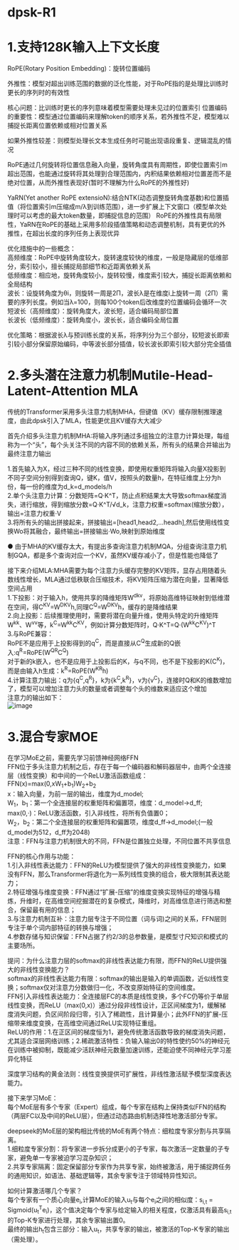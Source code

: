 # dpsk-R1

# 1.支持128K输入上下文长度

RoPE(Rotary Position Embedding)：旋转位置编码

外推性：模型对超出训练范围的数据的泛化性能，对于RoPE指的是处理比训练时更长的序列时的有效性

核心问题：比训练时更长的序列意味着模型需要处理未见过的位置索引
位置编码的重要性：模型通过位置编码来理解token的顺序关系，若外推性不足，模型难以捕捉长距离位置依赖或相对位置关系

如果外推性较差：则模型处理长文本生成任务时可能出现语段重复、逻辑混乱的情况

RoPE通过几何旋转将位置信息融入向量，旋转角度具有周期性，即使位置索引m超出范围，也能通过旋转将其处理到合理范围内，内积结果依赖相对位置差而不是绝对位置，从而外推性表现好(暂时不理解为什么RoPE的外推性好)

YaRN(Yet another RoPE extensioN):结合NTK(动态调整旋转角度基数)和位置插值（将位置索引m压缩成m/λ到训练范围），进一步扩展上下文窗口（模型单次处理时可以考虑的最大token数量，即捕捉信息的范围）
RoPE的外推性具有局限性，YaRN在RoPE的基础上采用多阶段插值策略和动态调整机制，具有更优的外推性，在超出长度的序列任务上表现优异

优化措施中的一些概念：  
高频维度：RoPE中旋转角度较大，旋转速度较快的维度，一般是隐藏层的低维部分，索引较小，擅长捕捉局部细节和近距离依赖关系  
低频维度：相应地，旋转角度较小，旋转较慢，维度索引较大，捕捉长距离依赖和全局结构  
波长：设旋转角度为θi，则旋转一周是2Π，波长λ是在维度i上旋转一周（2Π）需要的序列长度。例如当λ=100，则每100个token后改维度的位置编码会循环一次  
短波长（高频维度）：旋转角度大，波长短，适合编码局部位置  
长波长（低频维度）：旋转角度小，波长长，适合编码全局位置  

优化策略：根据波长λ与预训练长度的关系，将序列分为三个部分，较短波长即索引较小部分保留原始编码，中等波长部分插值，较长波长即索引较大部分完全插值

# 2.多头潜在注意力机制Mutile-Head-Latent-Attention MLA

传统的Transformer采用多头注意力机制MHA，但键值（KV）缓存限制推理速度，由此dpsk引入了MLA，性能更优且KV缓存大大减少

首先介绍多头注意力机制MHA:将输入序列通过多组独立的注意力计算处理，每组称为一个“头”，每个头关注不同的内容不同的依赖关系，所有头的结果合并输出为最终注意力输出

1.首先输入为X，经过三种不同的线性变换，即使用权重矩阵将输入向量X投影到不同子空间分别得到查询Q，键K，值V，按照头的数量h，在特征维度上分为h份，每一份的维度为d_k=d_models/h  
2.单个头注意力计算：分数矩阵=Q·K^T，防止点积结果太大导致softmax梯度消失，进行缩放，得到缩放分数=Q·K^T/√d_k，注意力权重=softmax(缩放分数），输出=注意力权重·V  
3.将所有头的输出拼接起来，拼接输出=[head1,head2,...headh],然后使用线性变换Wo将其融合，最终输出=拼接输出·Wo,映射到原始维度  

● 由于MHA的KV缓存太大，有提出多查询注意力机制MQA，分组查询注意力机制GQA，都是多个查询对应一个KV，虽然KV缓存减小了，但是性能也降低了  

接下来介绍MLA:MHA需要为每个注意力头缓存完整的KV矩阵，显存占用随着头数线性增长，MLA通过低秩联合压缩技术，将KV矩阵压缩为潜在向量，显著降低空间占用  
1.下投影：对于输入h，使用共享的降维矩阵W<sup>dkv</sup>，将原始高维特征映射到低维潜在空间，得C<sup>KV</sup>=W<sup>DKV</sup>h,同理C<sup>Q</sup>=W<sup>DKV</sup>h，缓存的是降维结果  
2.向上投影：后续推理使用时，需要将潜在向量升维，使用头特定的升维矩阵W<sup>kk</sup>、W<sup>vv</sup>等，k<sup>C</sup>=W<sup>kk</sup>C<sup>KV</sup>，例如计算分数矩阵时，Q·K^T=Q·(W<sup>kk</sup>C<sup>KV</sup>)^T  
3.与RoPE兼容：  
RoPE不是应用于上投影得到的q<sup>C</sup>，而是直接从C<sup>Q</sup>生成新的Q嵌入:q<sup>R</sup>=RoPE(W<sup>QR</sup>C<sup>Q</sup>)  
对于新的k嵌入，也不是应用于上投影后的K，与q不同，也不是下投影的K(C<sup>K</sup>)，而是由输入h生成：k<sup>R</sup>=RoPE(W<sup>KR</sup>h)  
4.计算注意力输出：q为{q<sup>C</sup>,q<sup>R</sup>}，k为{k<sup>C</sup>,k<sup>R</sup>}，v为{v<sup>C</sup>}，连接时Q和K的维数增加了，模型可以增加注意力头的数量或者调整每个头的维数来适应这个增加  
注意力的输出如下：  
![image](https://github.com/user-attachments/assets/aec69435-c56b-408c-88bb-d9910c676a15)

# 3.混合专家MOE

在学习MoE之前，需要先学习前馈神经网络FFN  
FFN位于多头注意力机制之后，存在于每一个编码器和解码器层中，由两个全连接层（线性变换）和中间的一个ReLU激活函数组成：FFN(x)=max(0,xW<sub>1</sub>+b<sub>1</sub>)W<sub>2</sub>+b<sub>2</sub>  
x：输入向量，为前一层的输出，维度为d_model;  
W<sub>1</sub>，b<sub>1</sub>：第一个全连接层的权重矩阵和偏置项，维度：d_model->d_ff;  
max(0,·)：ReLU激活函数，引入非线性，将所有负值置0；  
W<sub>2</sub>，b<sub>2</sub>：第二个全连接层的权重矩阵和偏置项，维度d_ff->d_model;(一般d_model为512，d_ff为2048)  
注意：FFN与注意力机制很大的不同，FFN是位置独立处理，不同位置不共享信息  

FFN的核心作用与功能：  
1.引入非线性表达能力：FFN的ReLU为模型提供了强大的非线性变换能力，如果没有FFN，那么Transformer将退化为一系列线性变换的组合，极大限制其表达能力；  
2.特征增强与维度变换：FFN通过“扩展-压缩”的维度变换实现特征的增强与精炼，升维时，在高维空间挖掘潜在的复杂模式，降维时，对高维信息进行筛选和整合，保留最有用的信息；  
3.与注意力机制互补：注意力层专注于不同位置（词与词)之间的关系，FFN层则专注于单个词内部特征的转换与增强；  
4.参数存储与知识保留：FFN占据了约2/3的总参数量，是模型寸尺知识和模式的主要场所。  

提问：为什么注意力层的softmax的非线性表达能力有限，而FFN的ReLU提供强大的非线性变换能力？  
softmax的非线性表达能力有限：softmax的输出是输入的单调函数，近似线性变换；softmax仅对注意力分数做归一化，不改变原始特征的空间维度。  
FFN引入非线性表达能力：全连接层FC的本质是线性变换，多个FC仍等价于单层线性变换，而ReLU（max(0,x)）通过分段非线性设计，正区间梯度为1，缓解梯度消失问题，负区间阶段归零，引入了稀疏性，且计算量小；此外FFN的扩展-压缩带来维度变换，在高维空间通过ReLU实现特征重组。  
ReLU的作用：1.在正区间的梯度恒为1，避免传统激活函数导致的梯度消失问题，尤其适合深层网络训练；2.稀疏激活特性：负输入输出0的特性使约50%的神经元在训练中被抑制，既能减少活跃神经元数量加速训练，还能迫使不同神经元学习差异化特征  

深度学习结构的黄金法则：线性变换提供可扩展性，非线性激活赋予模型深度表达能力。  

接下来学习MoE：  
每个MoE层有多个专家（Expert）组成，每个专家在结构上保持类似FFN的结构（两层FC以及中间的ReLU层），但通过动态路由机制选择性地激活部分专家。  

deepseek的MoE层的架构相比传统的MoE有两个特点：细粒度专家分割与共享隔离。  
1.细粒度专家分割：将专家进一步拆分成更小的子专家，每次激活一定数量的子专家，避免单一专家被迫学习混杂知识；  
2.共享专家隔离：固定保留部分专家作为共享专家，始终被激活，用于捕捉跨任务的通用知识，如语法、基础逻辑等，其余专家专注于领域特异性知识。  

如何计算激活哪几个专家？  
每个专家有一个质心向量e<sub>i</sub>,计算MoE的输入u<sub>t</sub>与每个e<sub>i</sub>之间的相似度：s<sub>i,t</sub> = Sigmoid(u<sub>t</sub><sup>T</sup>e<sub>i</sub>)，这个值决定每个专家与给定输入的相关程度，仅激活具有最高s<sub>i,t</sub>的Top-K专家进行处理，其余专家输出置0。  
最终的输出h<sub>t</sub>包含三部分：输入u<sub>t</sub>，共享专家的输出，被激活的Top-K专家的输出（需处理）。







